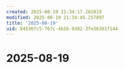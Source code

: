```yaml
---
created: 2025-08-19 21:34:17.282819
modified: 2025-08-19 21:34:45.257897
title: '2025-08-19'
uid: 84536fc5-767c-4b16-9382-3fe36391f144
---
```


# 2025-08-19